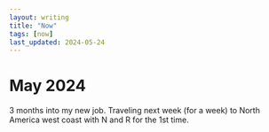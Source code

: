 ```yaml
---
layout: writing
title: "Now"
tags: [now]
last_updated: 2024-05-24
---
```

# May 2024

3 months into my new job.  Traveling next week (for a week) to North America west coast with N and R for the 1st time.
